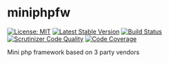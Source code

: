 # miniphpfw

[![License: MIT](https://img.shields.io/badge/License-MIT-yellow.svg)](https://github.com/sidedevorg/miniphpfw/blob/master/LICENSE)
[![Latest Stable Version](https://poser.pugx.org/sidedevorg/miniphpfw/v/stable)](https://packagist.org/packages/sidedevorg/miniphpfw)
[![Build Status](https://travis-ci.org/sidedevorg/miniphpfw.svg?branch=master)](https://travis-ci.org/sidedevorg/miniphpfw)
[![Scrutinizer Code Quality](https://scrutinizer-ci.com/g/sidedevorg/miniphpfw/badges/quality-score.png?b=master)](https://scrutinizer-ci.com/g/sidedevorg/miniphpfw/?branch=master)
[![Code Coverage](https://scrutinizer-ci.com/g/sidedevorg/miniphpfw/badges/coverage.png?b=master)](https://scrutinizer-ci.com/g/sidedevorg/miniphpfw/?branch=master)

Mini php framework based on 3 party vendors
